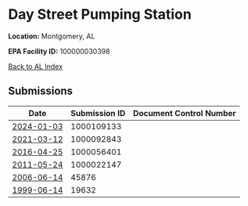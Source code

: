 # Day Street Pumping Station

**Location:** Montgomery, AL

**EPA Facility ID:** 100000030398

[Back to AL Index](../../index.md)

## Submissions

| Date | Submission ID | Document Control Number |
|------|--------------|-------------------------|
| [2024-01-03](submissions/1000109133.md) | 1000109133 |  |
| [2021-03-12](submissions/1000092843.md) | 1000092843 |  |
| [2016-04-25](submissions/1000056401.md) | 1000056401 |  |
| [2011-05-24](submissions/1000022147.md) | 1000022147 |  |
| [2006-06-14](submissions/45876.md) | 45876 |  |
| [1999-06-14](submissions/19632.md) | 19632 |  |

